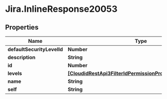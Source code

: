# Jira.InlineResponse20053

## Properties

Name | Type | Description | Notes
------------ | ------------- | ------------- | -------------
**defaultSecurityLevelId** | **Number** |  | 
**description** | **String** |  | 
**id** | **Number** |  | 
**levels** | [**[CloudidRestApi3FilterIdPermissionProjectProjectCategory]**](CloudidRestApi3FilterIdPermissionProjectProjectCategory.md) |  | 
**name** | **String** |  | 
**self** | **String** |  | 


